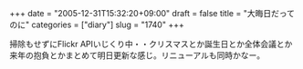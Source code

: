 +++
date = "2005-12-31T15:32:20+09:00"
draft = false
title = "大晦日だってのに"
categories = ["diary"]
slug = "1740"
+++

掃除もせずにFlickr APIいじくり中・・クリスマスとか誕生日とか全体会議とか来年の抱負とかまとめて明日更新な感じ。リニューアルも同時かなー。
